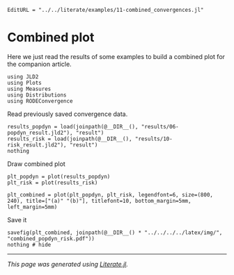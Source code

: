 ```@meta
EditURL = "../../literate/examples/11-combined_convergences.jl"
```

# Combined plot

Here we just read the results of some examples to build a combined plot for the companion article.

````@example 11-combined_convergences
using JLD2
using Plots
using Measures
using Distributions
using RODEConvergence
````

Read previously saved convergence data.

````@example 11-combined_convergences
results_popdyn = load(joinpath(@__DIR__(), "results/06-popdyn_result.jld2"), "result")
results_risk = load(joinpath(@__DIR__(), "results/10-risk_result.jld2"), "result")
nothing
````

Draw combined plot

````@example 11-combined_convergences
plt_popdyn = plot(results_popdyn)
plt_risk = plot(results_risk)

plt_combined = plot(plt_popdyn, plt_risk, legendfont=6, size=(800, 240), title=["(a)" "(b)"], titlefont=10, bottom_margin=5mm, left_margin=5mm)
````

Save it

````@example 11-combined_convergences
savefig(plt_combined, joinpath(@__DIR__() * "../../../../latex/img/", "combined_popdyn_risk.pdf"))
nothing # hide
````

---

*This page was generated using [Literate.jl](https://github.com/fredrikekre/Literate.jl).*


